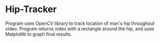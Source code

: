 # Hip-Tracker
Program uses OpenCV library to track location of man's hip throughout video. Program returns video with a rectangle around the hip, and uses Matplotlib to graph final results. 
